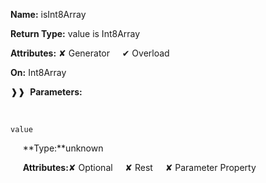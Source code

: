 **Name:** isInt8Array

**Return Type:** value is Int8Array

**Attributes:** ✘ Generator&nbsp;&nbsp;&nbsp;&nbsp;&nbsp;✔ Overload

**On:** Int8Array

❱❱&nbsp;&nbsp;**Parameters:**

&nbsp;&nbsp;&nbsp;&nbsp;&nbsp;
```
value
```

&nbsp;&nbsp;&nbsp;&nbsp;&nbsp;**Type:**unknown

&nbsp;&nbsp;&nbsp;&nbsp;&nbsp;**Attributes:**✘ Optional&nbsp;&nbsp;&nbsp;&nbsp;&nbsp;✘ Rest&nbsp;&nbsp;&nbsp;&nbsp;&nbsp;✘ Parameter Property

